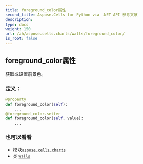 ```yaml
---
title: foreground_color属性
second_title: Aspose.Cells for Python via .NET API 参考文献
description:
type: docs
weight: 150
url: /zh/aspose.cells.charts/walls/foreground_color/
is_root: false
---
```

## foreground_color属性

获取或设置前景色。
### 定义：
```python
@property
def foreground_color(self):
    ...
@foreground_color.setter
def foreground_color(self, value):
    ...
```

### 也可以看看
* 模块[`aspose.cells.charts`](../../)
* 类 [`Walls`](/cells/python-net/zh/aspose.cells.charts/walls)
